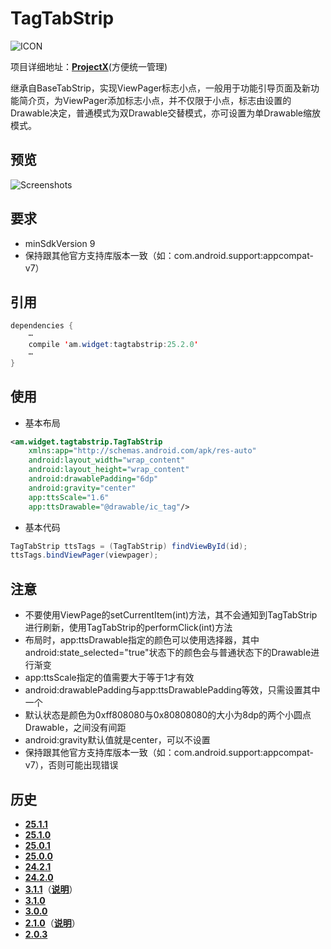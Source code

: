 # TagTabStrip
![ICON](https://raw.githubusercontent.com/AlexMofer/ProjectX/master/tagtabstrip/icon.png)

项目详细地址：[**ProjectX**](https://github.com/AlexMofer/ProjectX/tree/master/tagtabstrip)(方便统一管理)

继承自BaseTabStrip，实现ViewPager标志小点，一般用于功能引导页面及新功能简介页，为ViewPager添加标志小点，并不仅限于小点，标志由设置的Drawable决定，普通模式为双Drawable交替模式，亦可设置为单Drawable缩放模式。
## 预览
![Screenshots](https://raw.githubusercontent.com/AlexMofer/ProjectX/master/tagtabstrip/screenshots.gif)
## 要求
- minSdkVersion 9
- 保持跟其他官方支持库版本一致（如：com.android.support:appcompat-v7）

## 引用
```java
dependencies {
    ⋯
    compile 'am.widget:tagtabstrip:25.2.0'
    ⋯
}
```
## 使用
- 基本布局

```xml
<am.widget.tagtabstrip.TagTabStrip
    xmlns:app="http://schemas.android.com/apk/res-auto"
    android:layout_width="wrap_content"
    android:layout_height="wrap_content"
    android:drawablePadding="6dp"
    android:gravity="center"
    app:ttsScale="1.6"
    app:ttsDrawable="@drawable/ic_tag"/>
```
- 基本代码
```java
TagTabStrip ttsTags = (TagTabStrip) findViewById(id);
ttsTags.bindViewPager(viewpager);
```
## 注意
- 不要使用ViewPage的setCurrentItem(int)方法，其不会通知到TagTabStrip进行刷新，使用TagTabStrip的performClick(int)方法
- 布局时，app:ttsDrawable指定的颜色可以使用选择器，其中android:state_selected="true"状态下的颜色会与普通状态下的Drawable进行渐变
- app:ttsScale指定的值需要大于等于1才有效
- android:drawablePadding与app:ttsDrawablePadding等效，只需设置其中一个
- 默认状态是颜色为0xff808080与0x80808080的大小为8dp的两个小圆点Drawable，之间没有间距
- android:gravity默认值就是center，可以不设置
- 保持跟其他官方支持库版本一致（如：com.android.support:appcompat-v7），否则可能出现错误

## 历史
- [**25.1.1**](https://bintray.com/alexmofer/maven/TagTabStrip/25.1.1)
- [**25.1.0**](https://bintray.com/alexmofer/maven/TagTabStrip/25.1.0)
- [**25.0.1**](https://bintray.com/alexmofer/maven/TagTabStrip/25.0.1)
- [**25.0.0**](https://bintray.com/alexmofer/maven/TagTabStrip/25.0.0)
- [**24.2.1**](https://bintray.com/alexmofer/maven/TagTabStrip/24.2.1)
- [**24.2.0**](https://bintray.com/alexmofer/maven/TagTabStrip/24.2.0)
- [**3.1.1**](https://bintray.com/alexmofer/maven/TagTabStrip/3.1.1)（[**说明**](https://github.com/AlexMofer/ProjectX/tree/master/tagtabstrip/history/3.1.1)）
- [**3.1.0**](https://bintray.com/alexmofer/maven/TagTabStrip/3.1.0)
- [**3.0.0**](https://bintray.com/alexmofer/maven/TagTabStrip/3.0.0)
- [**2.1.0**](https://bintray.com/alexmofer/maven/TagTabStrip/2.1.0)（[**说明**](https://github.com/AlexMofer/ProjectX/tree/master/tagtabstrip/history/2.1.0)）
- [**2.0.3**](https://bintray.com/alexmofer/maven/TagTabStrip/2.0.3)
